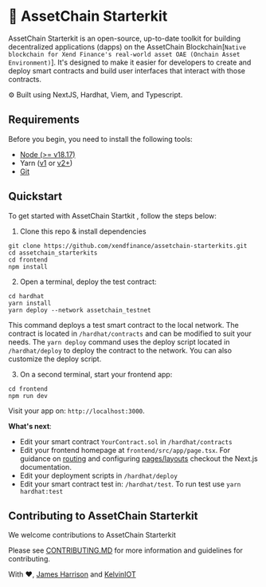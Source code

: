 # 🔗 AssetChain Starterkit

AssetChain Starterkit is an open-source, up-to-date toolkit for building decentralized applications (dapps) on the AssetChain Blockchain[`Native blockchain for Xend Finance's real-world asset OAE (Onchain Asset Environment)`]. It's designed to make it easier for developers to create and deploy smart contracts and build user interfaces that interact with those contracts.

⚙️ Built using NextJS, Hardhat, Viem, and Typescript.

## Requirements

Before you begin, you need to install the following tools:

- [Node (>= v18.17)](https://nodejs.org/en/download/)
- Yarn ([v1](https://classic.yarnpkg.com/en/docs/install/) or [v2+](https://yarnpkg.com/getting-started/install))
- [Git](https://git-scm.com/downloads)

## Quickstart

To get started with AssetChain Startkit , follow the steps below:

1. Clone this repo & install dependencies

```
git clone https://github.com/xendfinance/assetchain-starterkits.git
cd assetchain_starterkits
cd frontend 
npm install
```

2. Open a terminal, deploy the test contract:

```
cd hardhat
yarn install
yarn deploy --network assetchain_testnet
```

This command deploys a test smart contract to the local network. The contract is located in `/hardhat/contracts` and can be modified to suit your needs. The `yarn deploy` command uses the deploy script located in `/hardhat/deploy` to deploy the contract to the network. You can also customize the deploy script.

3. On a second terminal, start your frontend app:

```
cd frontend
npm run dev
```

Visit your app on: `http://localhost:3000`.

**What's next**:

- Edit your smart contract `YourContract.sol` in `/hardhat/contracts`
- Edit your frontend homepage at `frontend/src/app/page.tsx`. For guidance on [routing](https://nextjs.org/docs/app/building-your-application/routing/defining-routes) and configuring [pages/layouts](https://nextjs.org/docs/app/building-your-application/routing/pages-and-layouts) checkout the Next.js documentation.
- Edit your deployment scripts in `/hardhat/deploy`
- Edit your smart contract test in: `/hardhat/test`. To run test use `yarn hardhat:test`


## Contributing to AssetChain Starterkit

We welcome contributions to AssetChain Starterkit

Please see [CONTRIBUTING.MD](https://github.com/xendfinance/assetchain_starterkits/blob/main/CONTRIBUTING.md) for more information and guidelines for contributing.


With :heart:, <a href="https://github.com/KodeSage" target="_blank">James Harrison</a> and <a href="https://github.com/theiceeman" target="_blank">KelvinIOT</a>
